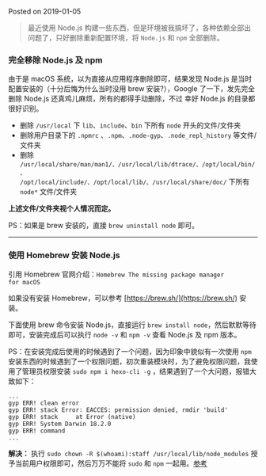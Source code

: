 Posted on 2019-01-05
> 最近使用 Node.js 构建一些东西，但是环境被我搞坏了，各种依赖全部出问题了，只好删除重新配置环境，将 <code>Node.js</code> 和 <code>npm</code> 全部删除。

### 完全移除 Node.js 及 npm
由于是 macOS 系统，以为直接从应用程序删除即可，结果发现 Node.js 是当时配置安装的（十分后悔为什么当时没用 brew 安装?），Google 了一下，发先完全删除 Node.js 还真鸡儿麻烦，所有的都得手动删除，不过 幸好 Node.js 的目录都很好识别。

- 删除 <code>/usr/local</code> 下 <code>lib</code>、<code>include</code>、<code>bin</code> 下所有 <code>node</code> 开头的文件/文件夹
- 删除用户目录下的 <code>.npmrc</code> 、<code>.npm</code>、<code>.node-gyp</code>、<code>.node_repl_history</code> 等文件/文件夹
- 删除 <code>/usr/local/share/man/man1/、/usr/local/lib/dtrace/、/opt/local/bin/、
/opt/local/include/、/opt/local/lib/、/usr/local/share/doc/</code> 下所有 <code>node*</code> 文件/文件夹

**上述文件/文件夹视个人情况而定。**

PS：如果是 brew 安装的，直接 <code>brew uninstall node</code> 即可。

------
### 使用 Homebrew 安装 Node.js

引用 Homebrew 官网介绍：<code>Homebrew The missing package manager for macOS</code>

如果没有安装 Homebrew，可以参考 [https://brew.sh/](https://brew.sh/) 安装。

下面使用 brew 命令安装 Node.js，直接运行 `brew install node`，然后默默等待即可，安装完成后可以执行 `node -v` 和 `npm -v` 查看 Node.js 及 npm 版本。

PS：在安装完成后使用的时候遇到了一个问题，因为印象中貌似有一次使用 `npm` 安装东西的时候遇到了一个权限问题，初次重装模块时，为了避免权限问题，我使用了管理员权限安装 `sudo npm i hexo-cli -g` ，结果遇到了一个大问题，报错大致如下：

```shell
...
gyp ERR! clean error 
gyp ERR! stack Error: EACCES: permission denied, rmdir 'build'
gyp ERR! stack     at Error (native)
gyp ERR! System Darwin 18.2.0
gyp ERR! command
...
```

**解决：** 执行 `sudo chown -R $(whoami):staff /usr/local/lib/node_modules` 授予当前用户权限即可，然后万万不能将 <code>sudo</code> 和 <code>npm</code> 一起用。[参考](https://github.com/ionic-team/ionic-cli/issues/3127)

